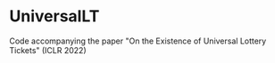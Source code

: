 # UniversalLT
Code accompanying the paper "On the Existence of Universal Lottery Tickets" (ICLR 2022)
